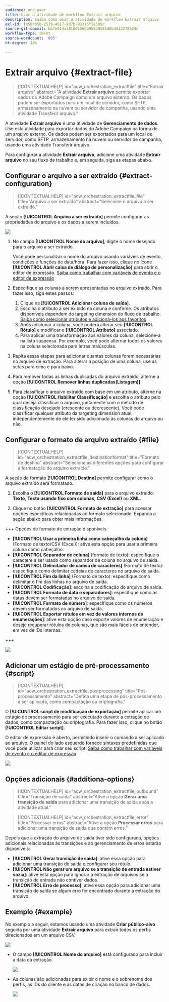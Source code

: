 ```yaml
---
audience: end-user
title: Usar a atividade de workflow Extrair arquivo
description: Saiba como usar a atividade de workflow Extrair arquivo
exl-id: fa50ab5b-2539-4517-9d7b-93315f1e505c
source-git-commit: bb7e014a381801566b95839581d0b4d13278524d
workflow-type: tm+mt
source-wordcount: '885'
ht-degree: 18%

---
```


# Extrair arquivo {#extract-file}

>[!CONTEXTUALHELP]
>id="acw_orchestration_extractfile"
>title="Extrair arquivo"
>abstract="A atividade **Extrair arquivo** permite exportar dados do Adobe Campaign como um arquivo externo. Os dados podem ser exportados para um local de servidor, como SFTP, armazenamento na nuvem ou servidor de campanha, usando uma atividade Transferir arquivo."

A atividade **Extrair arquivo** é uma atividade de **Gerenciamento de dados**. Use esta atividade para exportar dados do Adobe Campaign na forma de um arquivo externo. Os dados podem ser exportados para um local de servidor, como SFTP, armazenamento na nuvem ou servidor de campanha, usando uma atividade Transferir arquivo.

Para configurar a atividade **Extrair arquivo**, adicione uma atividade **Extrair arquivo** no seu fluxo de trabalho e, em seguida, siga as etapas abaixo.

## Configurar o arquivo a ser extraído {#extract-configuration}

>[!CONTEXTUALHELP]
>id="acw_orchestration_extractfile_file"
>title="Arquivo a ser extraído"
>abstract="Selecione o arquivo a ser extraído."

A seção **[!UICONTROL Arquivo a ser extraído]** permite configurar as propriedades do arquivo e os dados a serem incluídos.

![](../assets/extract-file-file.png)

1. No campo **[!UICONTROL Nome do arquivo]**, digite o nome desejado para o arquivo a ser extraído.

   Você pode personalizar o nome do arquivo usando variáveis de evento, condições e funções de data/hora. Para fazer isso, clique no ícone **[!UICONTROL Abrir caixa de diálogo de personalização]** para abrir o editor de expressão. [Saiba como trabalhar com variáveis de evento e o editor de expressão](../event-variables.md)

1. Especifique as colunas a serem apresentadas no arquivo extraído. Para fazer isso, siga estes passos:

   1. Clique na **[!UICONTROL Adicionar coluna de saída]**.
   1. Escolha o atributo a ser exibido na coluna e confirme. Os atributos disponíveis dependem do targeting dimension do fluxo de trabalho. [Saiba como selecionar atributos e adicioná-los aos favoritos](../../get-started/attributes.md)
   1. Após adicionar a coluna, você poderá alterar seu **[!UICONTROL Rótulo]** e modificar o **[!UICONTROL Atributo]** associado.
   1. Para aplicar uma transformação aos valores da coluna, selecione-a na lista suspensa. Por exemplo, você pode alternar todos os valores na coluna selecionada para letras maiúsculas.

1. Repita essas etapas para adicionar quantas colunas forem necessárias no arquivo de extração. Para alterar a posição de uma coluna, use as setas para cima e para baixo.

1. Para remover todas as linhas duplicadas do arquivo extraído, alterne a opção **[!UICONTROL Remover linhas duplicadas(Listagem)]**.

1. Para classificar o arquivo extraído com base em um atributo, alterne na opção **[!UICONTROL Habilitar Classificação]** e escolha o atributo pelo qual deseja classificar o arquivo, juntamente com o método de classificação desejado (crescente ou decrescente). Você pode classificar qualquer atributo da targeting dimension atual, independentemente de ele ter sido adicionado às colunas do arquivo ou não.

## Configurar o formato de arquivo extraído {#file}

>[!CONTEXTUALHELP]
>id="acw_orchestration_extractfile_destinationformat"
>title="Formato de destino"
>abstract="Selecione as diferentes opções para configurar a formatação do arquivo extraído."

A seção de formato **[!UICONTROL Destino]** permite configurar como o arquivo extraído será formatado.

1. Escolha o **[!UICONTROL Formato de saída]** para o arquivo extraído: **Texto**, **Texto usando fixo com colunas**, **CSV (Excel)** ou **XML**.

1. Clique no botão **[!UICONTROL Formato de extração]** para acessar opções específicas relacionadas ao formato selecionado. Expanda a seção abaixo para obter mais informações.

+++ Opções de formato de extração disponíveis

   * **[!UICONTROL Usar a primeira linha como cabeçalho da coluna]** (Formato de texto/CSV (Excel)): ative esta opção para usar a primeira coluna como cabeçalho.
   * **[!UICONTROL Separador de coluna]** (formato de texto): especifique o caractere a ser usado como separador de coluna no arquivo de saída.
   * **[!UICONTROL Delimitador de cadeia de caracteres]** (Formato de texto): especifique como delimitar cadeias de caracteres no arquivo de saída.
   * **[!UICONTROL Fim da linha]** (Formato de texto): especifique como delimitar o fim das linhas no arquivo de saída.
   * **[!UICONTROL Codificação]**: escolha a codificação do arquivo de saída.
   * **[!UICONTROL Formato de data e separadores]**: especifique como as datas devem ser formatadas no arquivo de saída.
   * **[!UICONTROL Formato de número]**: especifique como os números devem ser formatados no arquivo de saída.
   * **[!UICONTROL Exportar rótulos em vez de valores internos de enumerações]**: ative esta opção caso exporte valores de enumeração e deseje recuperar rótulos de colunas, que são mais fáceis de entender, em vez de IDs internas.

+++

   ![](../assets/extract-file-format.png)

## Adicionar um estágio de pré-processamento {#script}

>[!CONTEXTUALHELP]
>id="acw_orchestration_extractfile_postprocessing"
>title="Pós-processamento"
>abstract="Defina uma etapa de pós-processamento a ser aplicada, como compactação ou criptografia."

O **[!UICONTROL script de modificação de exportação]** permite aplicar um estágio de processamento para ser executado durante a extração de dados, como compactação ou criptografia. Para fazer isso, clique no botão **[!UICONTROL Editar script]**.

O editor de expressão é aberto, permitindo inserir o comando a ser aplicado ao arquivo. O painel do lado esquerdo fornece sintaxes predefinidas que você pode utilizar para criar seu script. [Saiba como trabalhar com variáveis de evento e o editor de expressão](../event-variables.md)

![](../assets/extract-file-script.png)

## Opções adicionais {#additiona-options}

>[!CONTEXTUALHELP]
>id="acw_orchestration_extractfile_outbound"
>title="Transição de saída"
>abstract="Ative a opção **Gerar uma transição de saída** para adicionar uma transição de saída após a atividade atual."

>[!CONTEXTUALHELP]
>id="acw_orchestration_extractfile_error"
>title="Processar erros"
>abstract="Ative a opção **Processar erros** para adicionar uma transição de saída que contém erros."

Depois que a extração do arquivo de saída tiver sido configurada, opções adicionais relacionadas às transições e ao gerenciamento de erros estarão disponíveis:

* **[!UICONTROL Gerar transição de saída]**: ative essa opção para adicionar uma transição de saída e configurar seu rótulo.
* **[!UICONTROL Não gerar um arquivo se a transição de entrada estiver vazia]**: ative esta opção para ignorar a extração de arquivos se a transição de entrada não contiver dados.
* **[!UICONTROL Erro de processo]**: ative essa opção para adicionar uma transição de saída se algum erro for encontrado durante a extração do arquivo.

## Exemplo {#example}

No exemplo a seguir, estamos usando uma atividade **Criar público-alvo** seguida por uma atividade **Extrair arquivo** para extrair todos os perfis direcionados em um arquivo CSV.

![](../assets/extract-file-example.png)

* O campo **[!UICONTROL Nome do arquivo]** está configurado para incluir a data da extração.

  ![](../assets/extract-file-example-name.png)

* As colunas são adicionadas para exibir o nome e o sobrenome dos perfis, as IDs do cliente e as datas de criação no banco de dados.

  ![](../assets/extract-file-example-columns.png)
